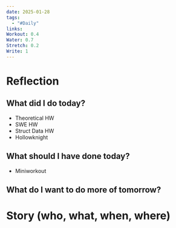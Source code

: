 ```yaml
---
date: 2025-01-28
tags:
  - "#Daily"
links: 
Workout: 0.4
Water: 0.7
Stretch: 0.2
Write: 1
---
```

# Reflection
## What did I do today?
- Theoretical HW
- SWE HW
- Struct Data HW
- Hollowknight
## What should I have done today?
- Miniworkout
## What do I want to do more of tomorrow?

# Story (who, what, when, where)

